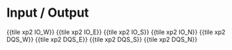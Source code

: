 # Input / Output

{{tile xp2 IO_W}}
{{tile xp2 IO_E}}
{{tile xp2 IO_S}}
{{tile xp2 IO_N}}
{{tile xp2 DQS_W}}
{{tile xp2 DQS_E}}
{{tile xp2 DQS_S}}
{{tile xp2 DQS_N}}
